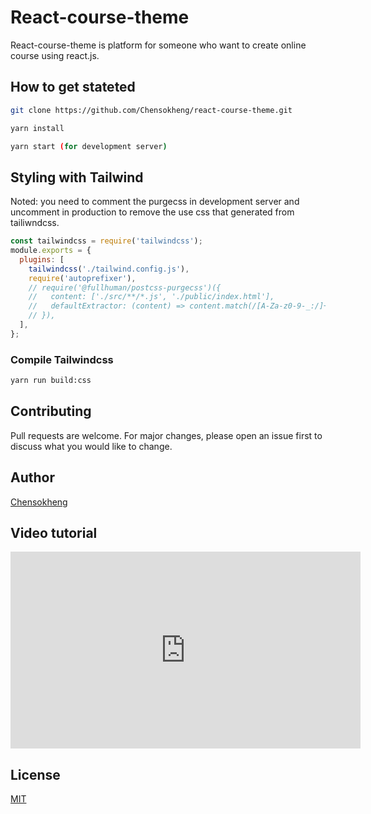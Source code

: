# React-course-theme

React-course-theme is platform for someone who want to create online course using react.js.

## How to get stateted

```sh
git clone https://github.com/Chensokheng/react-course-theme.git

yarn install

yarn start (for development server)
```

## Styling with Tailwind

Noted: you need to comment the purgecss in development server and uncomment in production to remove the use css that generated from tailiwndcss.

```js
const tailwindcss = require('tailwindcss');
module.exports = {
  plugins: [
    tailwindcss('./tailwind.config.js'),
    require('autoprefixer'),
    // require('@fullhuman/postcss-purgecss')({
    //   content: ['./src/**/*.js', './public/index.html'],
    //   defaultExtractor: (content) => content.match(/[A-Za-z0-9-_:/]+/g) || [],
    // }),
  ],
};
```

### Compile Tailwindcss

```sh
yarn run build:css
```

## Contributing

Pull requests are welcome. For major changes, please open an issue first to discuss what you would like to change.

## Author

[Chensokheng](https://github.com/Chensokheng)

## Video tutorial

<iframe width="560" height="315" src="https://www.youtube.com/embed/qgALzm3NsbE" frameborder="0" allow="accelerometer; autoplay; clipboard-write; encrypted-media; gyroscope; picture-in-picture" allowfullscreen></iframe>

## License

[MIT](https://choosealicense.com/licenses/mit/)
